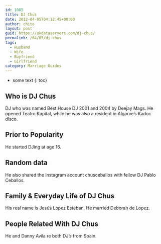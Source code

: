 ```yaml
---
id: 1085
title: DJ Chus
date: 2012-04-05T04:12:45+00:00
author: chito
layout: post
guid: https://ukdataservers.com/dj-chus/
permalink: /04/05/dj-chus
tags:
  - Husband
  - Wife
  - Boyfriend
  - Girlfriend
category: Marriage Guides
---
```


* some text
{: toc}


## Who is  DJ Chus
                  
                  
                  
DJ who was named Best House DJ 2001 and 2004 by Deejay Mags. He opened Teatro Kapital, while he was also a resident in Algarve&#8217;s Kadoc disco.
                  
                
                
                
## Prior to Popularity 
                  
                  
                  
He started DJing at age 16. 
                  
                
                
                
## Random data 
                  
                  
                  
He also shared the Instagram account chusceballos with fellow DJ Pablo Ceballos. 
                  
                
                
                
## Family & Everyday Life of DJ Chus
                  
                  
                  
His real name is Jesús López Esteban. He married Deborah de Lopez. 
                  
                
                
                
## People Related With  DJ Chus
                  
                  
                  
He and Danny Avila re both DJ&#8217;s from Spain.
                  
                
              
            
          
          
          
    
    
  
